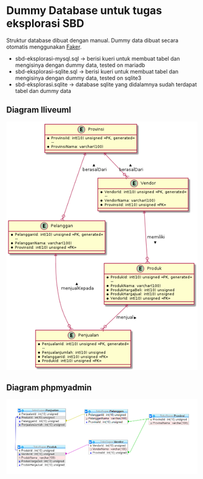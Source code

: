 # Dummy Database untuk tugas eksplorasi SBD

Struktur database dibuat dengan manual. Dummy data dibuat secara otomatis menggunakan [Faker](https://github.com/marak/Faker.js/).

- sbd-eksplorasi-mysql.sql -> berisi kueri untuk membuat tabel dan mengisinya dengan dummy data, tested on mariadb
- sbd-eksplorasi-sqlite.sql -> berisi kueri untuk membuat tabel dan mengisinya dengan dummy data, tested on sqlite3
- sbd-eksplorasi.sqlite -> database sqlite yang didalamnya sudah terdapat tabel dan dummy data

## Diagram lliveuml
![diagram-liveuml.png](./diagram-liveuml.png)

## Diagram phpmyadmin
![Screenshot.png](./Screenshot.png)
